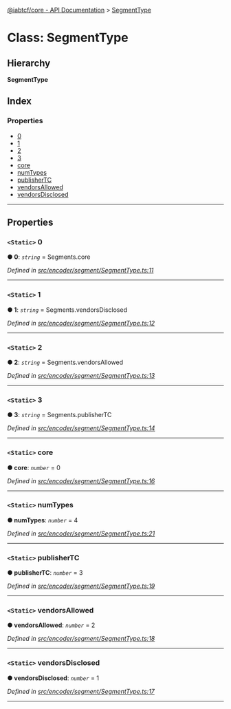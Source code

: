 [@iabtcf/core - API Documentation](../README.md) > [SegmentType](../classes/_iabtcf_core___api_documentation.segmenttype.md)

# Class: SegmentType

## Hierarchy

**SegmentType**

## Index

### Properties

* [0](_iabtcf_core___api_documentation.segmenttype.md#0)
* [1](_iabtcf_core___api_documentation.segmenttype.md#1)
* [2](_iabtcf_core___api_documentation.segmenttype.md#2)
* [3](_iabtcf_core___api_documentation.segmenttype.md#3)
* [core](_iabtcf_core___api_documentation.segmenttype.md#core)
* [numTypes](_iabtcf_core___api_documentation.segmenttype.md#numtypes)
* [publisherTC](_iabtcf_core___api_documentation.segmenttype.md#publishertc)
* [vendorsAllowed](_iabtcf_core___api_documentation.segmenttype.md#vendorsallowed)
* [vendorsDisclosed](_iabtcf_core___api_documentation.segmenttype.md#vendorsdisclosed)

---

## Properties

<a id="0"></a>

### `<Static>` 0

**● 0**: *`string`* =  Segments.core

*Defined in [src/encoder/segment/SegmentType.ts:11](https://github.com/chrispaterson/iabtcf/blob/883c677/modules/core/src/encoder/segment/SegmentType.ts#L11)*

___
<a id="1"></a>

### `<Static>` 1

**● 1**: *`string`* =  Segments.vendorsDisclosed

*Defined in [src/encoder/segment/SegmentType.ts:12](https://github.com/chrispaterson/iabtcf/blob/883c677/modules/core/src/encoder/segment/SegmentType.ts#L12)*

___
<a id="2"></a>

### `<Static>` 2

**● 2**: *`string`* =  Segments.vendorsAllowed

*Defined in [src/encoder/segment/SegmentType.ts:13](https://github.com/chrispaterson/iabtcf/blob/883c677/modules/core/src/encoder/segment/SegmentType.ts#L13)*

___
<a id="3"></a>

### `<Static>` 3

**● 3**: *`string`* =  Segments.publisherTC

*Defined in [src/encoder/segment/SegmentType.ts:14](https://github.com/chrispaterson/iabtcf/blob/883c677/modules/core/src/encoder/segment/SegmentType.ts#L14)*

___
<a id="core"></a>

### `<Static>` core

**● core**: *`number`* = 0

*Defined in [src/encoder/segment/SegmentType.ts:16](https://github.com/chrispaterson/iabtcf/blob/883c677/modules/core/src/encoder/segment/SegmentType.ts#L16)*

___
<a id="numtypes"></a>

### `<Static>` numTypes

**● numTypes**: *`number`* = 4

*Defined in [src/encoder/segment/SegmentType.ts:21](https://github.com/chrispaterson/iabtcf/blob/883c677/modules/core/src/encoder/segment/SegmentType.ts#L21)*

___
<a id="publishertc"></a>

### `<Static>` publisherTC

**● publisherTC**: *`number`* = 3

*Defined in [src/encoder/segment/SegmentType.ts:19](https://github.com/chrispaterson/iabtcf/blob/883c677/modules/core/src/encoder/segment/SegmentType.ts#L19)*

___
<a id="vendorsallowed"></a>

### `<Static>` vendorsAllowed

**● vendorsAllowed**: *`number`* = 2

*Defined in [src/encoder/segment/SegmentType.ts:18](https://github.com/chrispaterson/iabtcf/blob/883c677/modules/core/src/encoder/segment/SegmentType.ts#L18)*

___
<a id="vendorsdisclosed"></a>

### `<Static>` vendorsDisclosed

**● vendorsDisclosed**: *`number`* = 1

*Defined in [src/encoder/segment/SegmentType.ts:17](https://github.com/chrispaterson/iabtcf/blob/883c677/modules/core/src/encoder/segment/SegmentType.ts#L17)*

___

